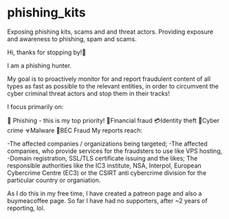 # phishing_kits
Exposing phishing kits, scams and and threat actors.
Providing exposure and awareness to phishing, spam and scams.

Hi, thanks for stopping by!🙋

I am a phishing hunter.

My goal is to proactively monitor for and report fraudulent content of all types as fast as possible to the relevant entities, in order to circumvent the cyber criminal threat actors and stop them in their tracks!

I focus primarily on:

🎯 Phishing - this is my top priority!
💸Financial fraud
💳Identity theft
🎣Cyber crime
☣Malware
🎴BEC Fraud
My reports reach:

-The affected companies / organizations being targeted;
-The affected companies, who provide services for the fraudsters to use like VPS hosting,
-Domain registration, SSL/TLS certificate issuing and the likes;
The responsible authorities like the IC3 institute, NSA, Interpol, European Cybercrime Centre (EC3) or the CSIRT anti cybercrime division for the particular country or organiation.

As I do this in my free time, I have created a patreon page and also a buymeacoffee page. 
So far I have had no supporters, after ~2 years of reporting, lol.
